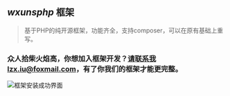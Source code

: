##  _wxunsphp_ 框架
> 基于PHP的纯开源框架，功能齐全，支持composer，可以在原有基础上重写。
### 众人拾柴火焰高，你想加入框架开发？请联系我lzx.iu@foxmail.com，有了你我们的框架才能更完整。

![框架安装成功界面](https://git.oschina.net/uploads/images/2017/1010/153657_844b5c8a_1481349.png "wxuns.png")